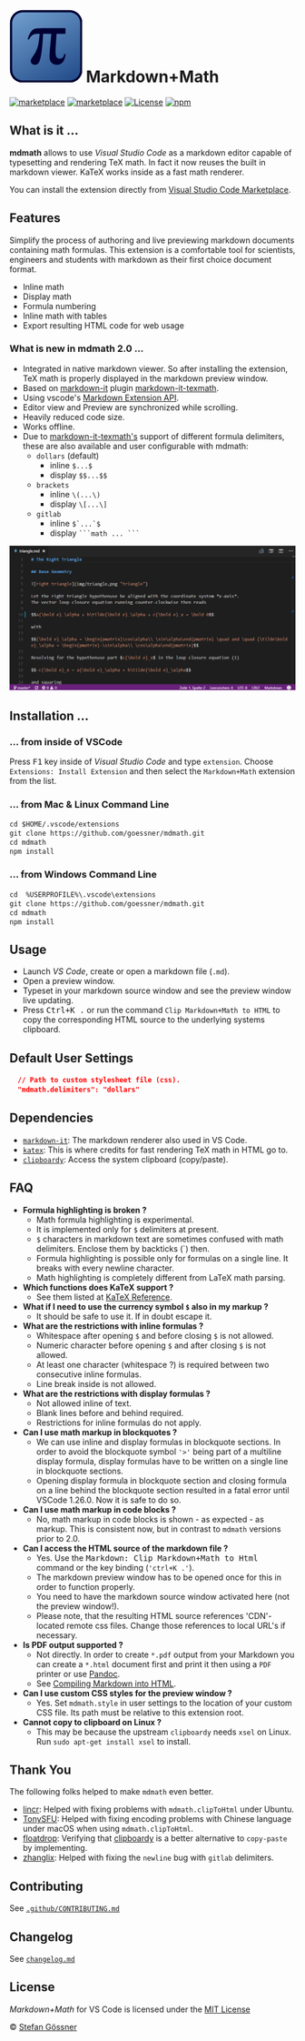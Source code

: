 # ![mdmath](img/icon.png) Markdown+Math

[![marketplace](https://vsmarketplacebadge.apphb.com/version/goessner.mdmath.svg)](https://marketplace.visualstudio.com/items?itemName=goessner.mdmath)
[![marketplace](https://vsmarketplacebadge.apphb.com/installs-short/goessner.mdmath.svg)](https://marketplace.visualstudio.com/items?itemName=goessner.mdmath)
[![License](https://img.shields.io/github/license/goessner/mdmath.svg)](https://github.com/goessner/mdmath/blob/master/LICENSE.txt)
[![npm](https://img.shields.io/npm/v/mdmath.svg)](https://www.npmjs.com/package/mdmath)

## What is it ...

**mdmath** allows to use *Visual Studio Code* as a markdown editor capable of typesetting and rendering TeX math.
In fact it now reuses the built in markdown viewer. KaTeX works inside as a fast math renderer.

You can install the extension directly from [Visual Studio Code Marketplace](https://marketplace.visualstudio.com/items?itemName=goessner.mdmath).

## Features
Simplify the process of authoring and live previewing markdown documents containing math formulas.
This extension is a comfortable tool for scientists, engineers and students with markdown as their first choice 
document format.

* Inline math
* Display math
* Formula numbering
* Inline math with tables
* Export resulting HTML code for web usage

### What is new in **mdmath** 2.0 ...
* Integrated in native markdown viewer. So after installing the extension, TeX math is properly displayed in the markdown preview window.
* Based on [markdown-it](https://github.com/markdown-it/markdown-it) plugin [markdown-it-texmath](https://github.com/goessner/markdown-it-texmath).
* Using vscode's [Markdown Extension API](https://code.visualstudio.com/docs/extensionAPI/api-markdown).
* Editor view and Preview are synchronized while scrolling.
* Heavily reduced code size.
* Works offline.
* Due to [markdown-it-texmath's](https://github.com/goessner/markdown-it-texmath) support of different formula delimiters, these are also available and user configurable with mdmath:
  * `dollars` (default)
    * inline  `$...$`
    * display `$$...$$`
  * `brackets`
    * inline  `\(...\)`
    * display `\[...\]`
  * `gitlab`
    * inline ``$`...`$``</code>
    * display ` ```math ... ``` `

![mdmath editing](./img/mdmath.gif)

## Installation ...

### ... from inside of VSCode

Press <kbd>F1</kbd> key inside of *Visual Studio Code* and type `extension`. Choose `Extensions: Install Extension` 
and then select the `Markdown+Math` extension from the list.

### ... from Mac & Linux Command Line
```
cd $HOME/.vscode/extensions
git clone https://github.com/goessner/mdmath.git
cd mdmath
npm install
```

### ... from Windows Command Line
```
cd  %USERPROFILE%\.vscode\extensions
git clone https://github.com/goessner/mdmath.git
cd mdmath
npm install
```

## Usage

* Launch *VS Code*, create or open a markdown file (`.md`).
* Open a preview window.
* Typeset in your markdown source window and see the preview window live updating.
* Press <kbd>Ctrl+K .</kbd> or run the command `Clip Markdown+Math to HTML` to copy the 
  corresponding HTML source to the underlying systems clipboard.

## Default User Settings
```json
  // Path to custom stylesheet file (css).
  "mdmath.delimiters": "dollars"
```

## Dependencies

* [`markdown-it`](https://github.com/markdown-it/markdown-it): The markdown renderer also used in VS Code.
* [`katex`](https://github.com/Khan/KaTeX): This is where credits for fast rendering TeX math in HTML go to.
* [`clipboardy`](https://github.com/sindresorhus/clipboardy): Access the system clipboard (copy/paste).

## FAQ

* __Formula highlighting is broken ?__
  * Math formula highlighting is experimental.
  * It is implemented only for `$` delimiters at present.
  * `$` characters in markdown text are sometimes confused with math delimiters. Enclose them by backticks (`) then.
  * Formula highlighting is possible only for formulas on a single line. It breaks with every newline character.
  * Math highlighting is completely different from LaTeX math parsing.
* __Which functions does KaTeX support ?__
  * See them listed at [KaTeX Reference](https://khan.github.io/KaTeX/docs/supported.html).
* __What if I need to use the currency symbol `$` also in my markup ?__
  * It should be safe to use it. If in doubt escape it.
* __What are the restrictions with inline formulas ?__
  * Whitespace after opening `$` and before closing `$` is not allowed.
  * Numeric character before opening `$` and after closing `$` is not allowed.
  * At least one character (whitespace ?) is required between two consecutive inline formulas.
  * Line break inside is not allowed.
* __What are the restrictions with display formulas ?__
  * Not allowed inline of text.
  * Blank lines before and behind required.
  * Restrictions for inline formulas do not apply.
* __Can I use math markup in blockquotes ?__
  * We can use inline and display formulas in blockquote sections. In order to avoid the blockquote symbol `'>'` being part of a multiline display formula, display formulas have to be written on a single line in blockquote sections.
  * Opening display formula in blockquote section and closing formula on a line behind the blockquote section resulted in a fatal error until VSCode 1.26.0. Now it is safe to do so.
* __Can I use math markup in code blocks ?__
  * No, math markup in code blocks is shown - as expected - as markup. This is consistent now, but in contrast to `mdmath` versions prior to 2.0.
* __Can I access the HTML source of the markdown file ?__
  * Yes. Use the <kbd>Markdown: Clip Markdown+Math to Html</kbd> command or the key binding (`'ctrl+K .'`). 
  * The markdown preview window has to be opened once for this in order to function properly.
  * You need to have the markdown source window activated here (not the preview window!). 
  * Please note, that the resulting HTML source references 'CDN'-located remote css files. Change those references to local URL's if necessary.
* __Is PDF output supported ?__
  * Not directly. In order to create `*.pdf` output from your Markdown you can create a `*.html` document first and print it then using a `PDF` printer or use [Pandoc](http://pandoc.org/).
  * See [Compiling Markdown into HTML](https://code.visualstudio.com/docs/languages/markdown).
* __Can I use custom CSS styles for the preview window ?__
  *  Yes. Set `mdmath.style` in user settings to the location of your custom CSS file. Its path must be relative to this extension root.
* __Cannot copy to clipboard on Linux ?__
  * This may be because the upstream `clipboardy` needs `xsel` on Linux. Run `sudo apt-get install xsel` to install.


## Thank You

The following folks helped to make `mdmath` even better.

* [lincr](https://github.com/LCAR979): Helped with fixing problems with `mdmath.clipToHtml` under Ubuntu.
* [TonySFU](https://github.com/TonySFU): Helped with fixing encoding problems with Chinese language under macOS when using `mdmath.clipToHtml`.
* [floatdrop](https://github.com/floatdrop): Verifying that [clipboardy](https://github.com/sindresorhus/clipboardy) is a better alternative to `copy-paste` by implementing.
* [zhanglix](https://github.com/zhanglix): Helped with fixing the `newline` bug with `gitlab` delimiters.

## Contributing

See [`.github/CONTRIBUTING.md`](.github/CONTRIBUTING.md)

## Changelog

See [`changelog.md`](changelog.md)

## License

*Markdown+Math* for VS Code is licensed under the [MIT License](http://opensource.org/licenses/MIT)

 © [Stefan Gössner](https://github.com/goessner)
